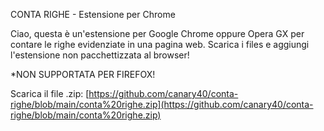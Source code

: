 CONTA RIGHE - Estensione per Chrome

Ciao, questa è un'estensione per Google Chrome oppure Opera GX per contare le righe evidenziate in una pagina web. Scarica i files e aggiungi l'estensione non pacchettizzata al browser! 

*NON SUPPORTATA PER FIREFOX!

Scarica il file .zip: [https://github.com/canary40/conta-righe/blob/main/conta%20righe.zip](https://github.com/canary40/conta-righe/blob/main/conta%20righe.zip)
